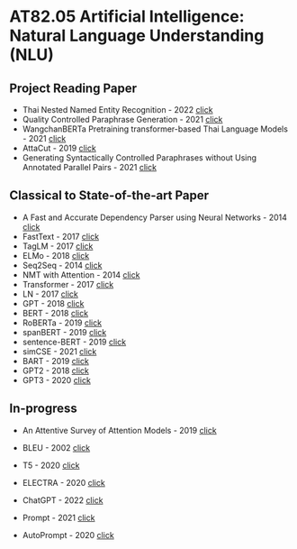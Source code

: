 #  AT82.05 Artificial Intelligence: Natural Language Understanding (NLU)

## Project Reading Paper
- Thai Nested Named Entity Recognition - 2022 [click](./Assignment/paper/ThaiNNER.md)
- Quality Controlled Paraphrase Generation - 2021 [click](./Assignment/paper/QCPG.md)
- WangchanBERTa Pretraining transformer-based Thai Language Models - 2021 [click](./Assignment/paper/WangchanBERTa.md)
- AttaCut - 2019 [click](./Assignment/paper/Attacut.md)
- Generating Syntactically Controlled Paraphrases without Using Annotated Parallel Pairs - 2021 [click](./Assignment/paper/)

## Classical to State-of-the-art Paper
- A Fast and Accurate Dependency Parser using Neural Networks - 2014 [click](./Assignment/paper/A%20Fast%20and%20Accurate%20Dependency%20Parser%20using%20Neural%20Networks.md)
- FastText - 2017 [click](./Assignment/paper/FastText.md)
- TagLM - 2017 [click](./Assignment/paper/TagLM.md)
- ELMo - 2018 [click](./Assignment/paper/ELMo.md)
- Seq2Seq - 2014 [click](./Assignment/paper/seq2seq.md)
- NMT with Attention - 2014 [click](./Assignment/paper/NMTAttention.md)
- Transformer - 2017 [click](./Assignment/paper/transformer.md)
- LN - 2017 [click]()
- GPT - 2018 [click](./Assignment/paper/GPT.md)
- BERT - 2018 [click](./Assignment/paper/BERT.md)
- RoBERTa - 2019 [click](./Assignment/paper/RoBERTa.md)
- spanBERT - 2019 [click](./Assignment/paper/spanBERT.md)
- sentence-BERT - 2019 [click](./Assignment/paper/SBERT.md)
- simCSE - 2021 [click](./Assignment/paper/simCSE.md)
- BART - 2019 [click](./Assignment/paper/BART.md)
- GPT2 - 2018 [click](./Assignment/paper/)
- GPT3 - 2020 [click](./Assignment/paper/)

## In-progress
- An Attentive Survey of Attention Models - 2019 [click](./Assignment/paper/AttentiveAttention.md)
- BLEU - 2002 [click](./Assignment/paper/BLEU.md)

- T5 - 2020 [click]()
- ELECTRA - 2020 [click]()
- ChatGPT - 2022 [click]()

- Prompt - 2021 [click]()
- AutoPrompt - 2020 [click]()
